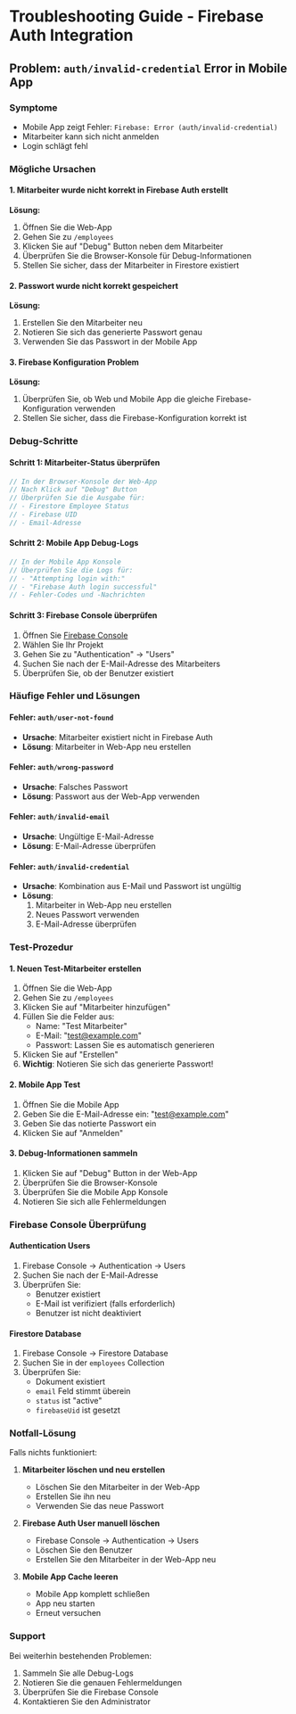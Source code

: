 # Troubleshooting Guide - Firebase Auth Integration

## Problem: `auth/invalid-credential` Error in Mobile App

### Symptome
- Mobile App zeigt Fehler: `Firebase: Error (auth/invalid-credential)`
- Mitarbeiter kann sich nicht anmelden
- Login schlägt fehl

### Mögliche Ursachen

#### 1. Mitarbeiter wurde nicht korrekt in Firebase Auth erstellt
**Lösung:**
1. Öffnen Sie die Web-App
2. Gehen Sie zu `/employees`
3. Klicken Sie auf "Debug" Button neben dem Mitarbeiter
4. Überprüfen Sie die Browser-Konsole für Debug-Informationen
5. Stellen Sie sicher, dass der Mitarbeiter in Firestore existiert

#### 2. Passwort wurde nicht korrekt gespeichert
**Lösung:**
1. Erstellen Sie den Mitarbeiter neu
2. Notieren Sie sich das generierte Passwort genau
3. Verwenden Sie das Passwort in der Mobile App

#### 3. Firebase Konfiguration Problem
**Lösung:**
1. Überprüfen Sie, ob Web und Mobile App die gleiche Firebase-Konfiguration verwenden
2. Stellen Sie sicher, dass die Firebase-Konfiguration korrekt ist

### Debug-Schritte

#### Schritt 1: Mitarbeiter-Status überprüfen
```javascript
// In der Browser-Konsole der Web-App
// Nach Klick auf "Debug" Button
// Überprüfen Sie die Ausgabe für:
// - Firestore Employee Status
// - Firebase UID
// - Email-Adresse
```

#### Schritt 2: Mobile App Debug-Logs
```javascript
// In der Mobile App Konsole
// Überprüfen Sie die Logs für:
// - "Attempting login with:"
// - "Firebase Auth login successful"
// - Fehler-Codes und -Nachrichten
```

#### Schritt 3: Firebase Console überprüfen
1. Öffnen Sie [Firebase Console](https://console.firebase.google.com)
2. Wählen Sie Ihr Projekt
3. Gehen Sie zu "Authentication" → "Users"
4. Suchen Sie nach der E-Mail-Adresse des Mitarbeiters
5. Überprüfen Sie, ob der Benutzer existiert

### Häufige Fehler und Lösungen

#### Fehler: `auth/user-not-found`
- **Ursache**: Mitarbeiter existiert nicht in Firebase Auth
- **Lösung**: Mitarbeiter in Web-App neu erstellen

#### Fehler: `auth/wrong-password`
- **Ursache**: Falsches Passwort
- **Lösung**: Passwort aus der Web-App verwenden

#### Fehler: `auth/invalid-email`
- **Ursache**: Ungültige E-Mail-Adresse
- **Lösung**: E-Mail-Adresse überprüfen

#### Fehler: `auth/invalid-credential`
- **Ursache**: Kombination aus E-Mail und Passwort ist ungültig
- **Lösung**: 
  1. Mitarbeiter in Web-App neu erstellen
  2. Neues Passwort verwenden
  3. E-Mail-Adresse überprüfen

### Test-Prozedur

#### 1. Neuen Test-Mitarbeiter erstellen
1. Öffnen Sie die Web-App
2. Gehen Sie zu `/employees`
3. Klicken Sie auf "Mitarbeiter hinzufügen"
4. Füllen Sie die Felder aus:
   - Name: "Test Mitarbeiter"
   - E-Mail: "test@example.com"
   - Passwort: Lassen Sie es automatisch generieren
5. Klicken Sie auf "Erstellen"
6. **Wichtig**: Notieren Sie sich das generierte Passwort!

#### 2. Mobile App Test
1. Öffnen Sie die Mobile App
2. Geben Sie die E-Mail-Adresse ein: "test@example.com"
3. Geben Sie das notierte Passwort ein
4. Klicken Sie auf "Anmelden"

#### 3. Debug-Informationen sammeln
1. Klicken Sie auf "Debug" Button in der Web-App
2. Überprüfen Sie die Browser-Konsole
3. Überprüfen Sie die Mobile App Konsole
4. Notieren Sie sich alle Fehlermeldungen

### Firebase Console Überprüfung

#### Authentication Users
1. Firebase Console → Authentication → Users
2. Suchen Sie nach der E-Mail-Adresse
3. Überprüfen Sie:
   - Benutzer existiert
   - E-Mail ist verifiziert (falls erforderlich)
   - Benutzer ist nicht deaktiviert

#### Firestore Database
1. Firebase Console → Firestore Database
2. Suchen Sie in der `employees` Collection
3. Überprüfen Sie:
   - Dokument existiert
   - `email` Feld stimmt überein
   - `status` ist "active"
   - `firebaseUid` ist gesetzt

### Notfall-Lösung

Falls nichts funktioniert:

1. **Mitarbeiter löschen und neu erstellen**
   - Löschen Sie den Mitarbeiter in der Web-App
   - Erstellen Sie ihn neu
   - Verwenden Sie das neue Passwort

2. **Firebase Auth User manuell löschen**
   - Firebase Console → Authentication → Users
   - Löschen Sie den Benutzer
   - Erstellen Sie den Mitarbeiter in der Web-App neu

3. **Mobile App Cache leeren**
   - Mobile App komplett schließen
   - App neu starten
   - Erneut versuchen

### Support

Bei weiterhin bestehenden Problemen:
1. Sammeln Sie alle Debug-Logs
2. Notieren Sie die genauen Fehlermeldungen
3. Überprüfen Sie die Firebase Console
4. Kontaktieren Sie den Administrator 